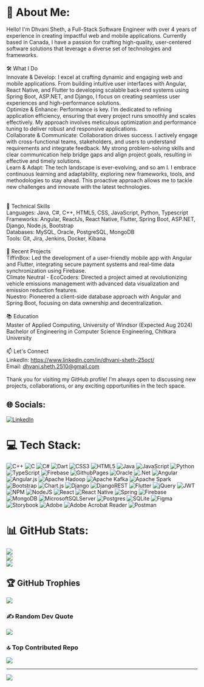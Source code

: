 # 💫 About Me:
Hello! I'm Dhvani Sheth, a Full-Stack Software Engineer with over 4 years of experience in creating impactful web and mobile applications. Currently based in Canada, I have a passion for crafting high-quality, user-centered software solutions that leverage a diverse set of technologies and frameworks.<br><br>🛠️ What I Do<br>Innovate & Develop: I excel at crafting dynamic and engaging web and mobile applications. From building intuitive user interfaces with Angular, React Native, and Flutter to developing scalable back-end systems using Spring Boot, ASP.NET, and Django, I focus on creating seamless user experiences and high-performance solutions.<br>Optimize & Enhance: Performance is key. I’m dedicated to refining application efficiency, ensuring that every project runs smoothly and scales effectively. My approach involves meticulous optimization and performance tuning to deliver robust and responsive applications.<br>Collaborate & Communicate: Collaboration drives success. I actively engage with cross-functional teams, stakeholders, and users to understand requirements and integrate feedback. My strong problem-solving skills and clear communication help bridge gaps and align project goals, resulting in effective and timely solutions.<br>Learn & Adapt: The tech landscape is ever-evolving, and so am I. I embrace continuous learning and adaptability, exploring new frameworks, tools, and methodologies to stay ahead. This proactive approach allows me to tackle new challenges and innovate with the latest technologies.<br><br><br>🚀 Technical Skills<br>Languages: Java, C#, C++, HTML5, CSS, JavaScript, Python, Typescript<br>Frameworks: Angular, ReactJs, React Native, Flutter, Spring Boot, ASP.NET, Django, Node.js, Bootstrap<br>Databases: MySQL, Oracle, PostgreSQL, MongoDB<br>Tools: Git, Jira, Jenkins, Docker, Kibana<br><br>💼 Recent Projects<br>TiffinBox: Led the development of a user-friendly mobile app with Angular and Flutter, integrating secure payment systems and real-time data synchronization using Firebase.<br>Climate Neutral - EcoCoders: Directed a project aimed at revolutionizing vehicle emissions management with advanced data visualization and emission reduction features.<br>Nuestro: Pioneered a client-side database approach with Angular and Spring Boot, focusing on data ownership and decentralization.<br><br>📚 Education<br>Master of Applied Computing, University of Windsor (Expected Aug 2024)<br>Bachelor of Engineering in Computer Science Engineering, Chitkara University<br><br>📫 Let's Connect<br>LinkedIn: https://www.linkedin.com/in/dhvani-sheth-25oct/<br>Email: dhvani.sheth.2510@gmail.com<br><br>Thank you for visiting my GitHub profile! I’m always open to discussing new projects, collaborations, or any exciting opportunities in the tech space.


## 🌐 Socials:
[![LinkedIn](https://img.shields.io/badge/LinkedIn-%230077B5.svg?logo=linkedin&logoColor=white)](https://linkedin.com/in/https://www.linkedin.com/in/dhvani-sheth-25oct/) 

# 💻 Tech Stack:
![C++](https://img.shields.io/badge/c++-%2300599C.svg?style=for-the-badge&logo=c%2B%2B&logoColor=white) ![C](https://img.shields.io/badge/c-%2300599C.svg?style=for-the-badge&logo=c&logoColor=white) ![C#](https://img.shields.io/badge/c%23-%23239120.svg?style=for-the-badge&logo=csharp&logoColor=white) ![Dart](https://img.shields.io/badge/dart-%230175C2.svg?style=for-the-badge&logo=dart&logoColor=white) ![CSS3](https://img.shields.io/badge/css3-%231572B6.svg?style=for-the-badge&logo=css3&logoColor=white) ![HTML5](https://img.shields.io/badge/html5-%23E34F26.svg?style=for-the-badge&logo=html5&logoColor=white) ![Java](https://img.shields.io/badge/java-%23ED8B00.svg?style=for-the-badge&logo=openjdk&logoColor=white) ![JavaScript](https://img.shields.io/badge/javascript-%23323330.svg?style=for-the-badge&logo=javascript&logoColor=%23F7DF1E) ![Python](https://img.shields.io/badge/python-3670A0?style=for-the-badge&logo=python&logoColor=ffdd54) ![TypeScript](https://img.shields.io/badge/typescript-%23007ACC.svg?style=for-the-badge&logo=typescript&logoColor=white) ![Firebase](https://img.shields.io/badge/firebase-%23039BE5.svg?style=for-the-badge&logo=firebase) ![GithubPages](https://img.shields.io/badge/github%20pages-121013?style=for-the-badge&logo=github&logoColor=white) ![Oracle](https://img.shields.io/badge/Oracle-F80000?style=for-the-badge&logo=oracle&logoColor=white) ![.Net](https://img.shields.io/badge/.NET-5C2D91?style=for-the-badge&logo=.net&logoColor=white) ![Angular](https://img.shields.io/badge/angular-%23DD0031.svg?style=for-the-badge&logo=angular&logoColor=white) ![Angular.js](https://img.shields.io/badge/angular.js-%23E23237.svg?style=for-the-badge&logo=angularjs&logoColor=white) ![Apache Hadoop](https://img.shields.io/badge/Apache%20Hadoop-66CCFF?style=for-the-badge&logo=apachehadoop&logoColor=black) ![Apache Kafka](https://img.shields.io/badge/Apache%20Kafka-000?style=for-the-badge&logo=apachekafka) ![Apache Spark](https://img.shields.io/badge/Apache%20Spark-FDEE21?style=for-the-badge&logo=apachespark&logoColor=black) ![Bootstrap](https://img.shields.io/badge/bootstrap-%238511FA.svg?style=for-the-badge&logo=bootstrap&logoColor=white) ![Chart.js](https://img.shields.io/badge/chart.js-F5788D.svg?style=for-the-badge&logo=chart.js&logoColor=white) ![Django](https://img.shields.io/badge/django-%23092E20.svg?style=for-the-badge&logo=django&logoColor=white) ![DjangoREST](https://img.shields.io/badge/DJANGO-REST-ff1709?style=for-the-badge&logo=django&logoColor=white&color=ff1709&labelColor=gray) ![Flutter](https://img.shields.io/badge/Flutter-%2302569B.svg?style=for-the-badge&logo=Flutter&logoColor=white) ![jQuery](https://img.shields.io/badge/jquery-%230769AD.svg?style=for-the-badge&logo=jquery&logoColor=white) ![JWT](https://img.shields.io/badge/JWT-black?style=for-the-badge&logo=JSON%20web%20tokens) ![NPM](https://img.shields.io/badge/NPM-%23CB3837.svg?style=for-the-badge&logo=npm&logoColor=white) ![NodeJS](https://img.shields.io/badge/node.js-6DA55F?style=for-the-badge&logo=node.js&logoColor=white) ![React](https://img.shields.io/badge/react-%2320232a.svg?style=for-the-badge&logo=react&logoColor=%2361DAFB) ![React Native](https://img.shields.io/badge/react_native-%2320232a.svg?style=for-the-badge&logo=react&logoColor=%2361DAFB) ![Spring](https://img.shields.io/badge/spring-%236DB33F.svg?style=for-the-badge&logo=spring&logoColor=white) ![Firebase](https://img.shields.io/badge/firebase-a08021?style=for-the-badge&logo=firebase&logoColor=ffcd34) ![MongoDB](https://img.shields.io/badge/MongoDB-%234ea94b.svg?style=for-the-badge&logo=mongodb&logoColor=white) ![MicrosoftSQLServer](https://img.shields.io/badge/Microsoft%20SQL%20Server-CC2927?style=for-the-badge&logo=microsoft%20sql%20server&logoColor=white) ![Postgres](https://img.shields.io/badge/postgres-%23316192.svg?style=for-the-badge&logo=postgresql&logoColor=white) ![SQLite](https://img.shields.io/badge/sqlite-%2307405e.svg?style=for-the-badge&logo=sqlite&logoColor=white) ![Figma](https://img.shields.io/badge/figma-%23F24E1E.svg?style=for-the-badge&logo=figma&logoColor=white) ![Storybook](https://img.shields.io/badge/-Storybook-FF4785?style=for-the-badge&logo=storybook&logoColor=white) ![Adobe](https://img.shields.io/badge/adobe-%23FF0000.svg?style=for-the-badge&logo=adobe&logoColor=white) ![Adobe Acrobat Reader](https://img.shields.io/badge/Adobe%20Acrobat%20Reader-EC1C24.svg?style=for-the-badge&logo=Adobe%20Acrobat%20Reader&logoColor=white) ![Postman](https://img.shields.io/badge/Postman-FF6C37?style=for-the-badge&logo=postman&logoColor=white)
# 📊 GitHub Stats:
![](https://github-readme-stats.vercel.app/api?username=dhvani2510&theme=dark&hide_border=false&include_all_commits=true&count_private=true)<br/>
![](https://github-readme-streak-stats.herokuapp.com/?user=dhvani2510&theme=dark&hide_border=false)<br/>
![](https://github-readme-stats.vercel.app/api/top-langs/?username=dhvani2510&theme=dark&hide_border=false&include_all_commits=true&count_private=true&layout=compact)

## 🏆 GitHub Trophies
![](https://github-profile-trophy.vercel.app/?username=dhvani2510&theme=radical&no-frame=false&no-bg=true&margin-w=4)

### ✍️ Random Dev Quote
![](https://quotes-github-readme.vercel.app/api?type=horizontal&theme=radical)

### 🔝 Top Contributed Repo
![](https://github-contributor-stats.vercel.app/api?username=dhvani2510&limit=5&theme=dark&combine_all_yearly_contributions=true)

---
[![](https://visitcount.itsvg.in/api?id=dhvani2510&icon=0&color=3)](https://visitcount.itsvg.in)

<!-- Proudly created with GPRM ( https://gprm.itsvg.in ) -->